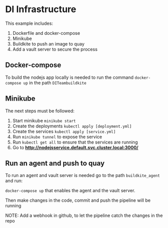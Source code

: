 # **DI Infrastructure**

This example includes:

1. Dockerfile and docker-compose
1. Minikube 
1. Buildkite to push an image to quay
1. Add a vault server to secure the process

## **Docker-compose**
To build the nodejs app locally is needed to run the command 
```docker-compose up``` in the path ```DITeambuildkite```

## **Minikube**
The next steps must be followed:
1. Start minikube `minikube start`
1. Create the deployments `kubectl apply [deployment.yml]`
1. Create the services `kubectl apply [service.yml]`
2. Run `minikube tunnel` to expose the service
1. Run `kubectl get all` to ensure that the services are running
3. Go to **http://nodejsservice.default.svc.cluster.local:3000/**

## **Run an agent and push to quay**

To run an agent and vault server is needed go to the path ```buildkite_agent``` and run: 

```docker-compose up``` that enables the agent and the vault server.

Then make changes in the code, commit and push the pipeline will be running

NOTE: Add a webhook in github, to let the pipeline catch the changes in the repo
